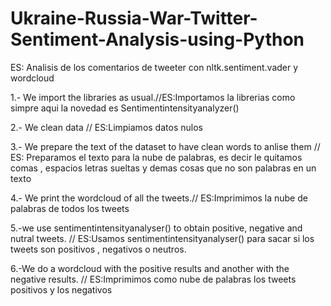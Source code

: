 # Ukraine-Russia-War-Twitter-Sentiment-Analysis-using-Python
ES: Analisis de los comentarios de tweeter con nltk.sentiment.vader y wordcloud

1.- We import the libraries as usual.//ES:Importamos la librerias como simpre aqui la novedad es Sentimentintensityanalyzer()

2.- We clean data // ES:Limpiamos datos nulos

3.- We prepare the text of the dataset to have clean words to anlise them // ES: Preparamos el texto para la nube de palabras, es decir le quitamos comas , espacios letras sueltas y demas cosas que no son palabras en un texto

4.- We print the wordcloud of all the tweets.// ES:Imprimimos la nube de palabras de todos los tweets

5.-we use sentimentintensityanalyser() to obtain positive, negative and nutral tweets. // ES:Usamos sentimentintensityanalyser() para sacar si los tweets son positivos , negativos o neutros.

6.-We do a wordcloud with the positive results and another with the negative results. // ES:Imprimimos como nube de palabras los tweets positivos y los negativos
